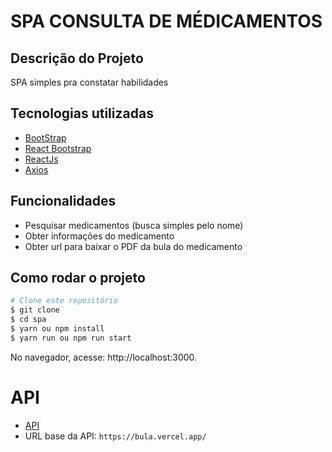 # SPA CONSULTA DE MÉDICAMENTOS

## Descrição do Projeto
SPA simples pra constatar habilidades

## Tecnologias utilizadas

- [BootStrap](https://getbootstrap.com/docs/4.1/getting-started/introduction/)
- [React Bootstrap](https://react-bootstrap.netlify.app/docs/getting-started/introduction)
- [ReactJs](https://legacy.reactjs.org/docs/getting-started.html)
- [Axios](https://axios-http.com/ptbr/docs/intro)

## Funcionalidades
- Pesquisar medicamentos (busca simples pelo nome)
- Obter informações do medicamento
- Obter url para baixar o PDF da bula do medicamento

## Como rodar o projeto

```bash
# Clone este repositório
$ git clone
$ cd spa
$ yarn ou npm install
$ yarn run ou npm run start
```
No navegador, acesse: http://localhost:3000. 

# API 
- [API](https://bula.vercel.app/docs)
- URL base da API: `https://bula.vercel.app/`
